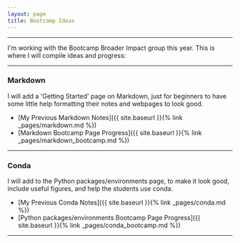 ```yaml
---
layout: page
title: Bootcamp Ideas
---
```


---

I'm working with the Bootcamp Broader Impact group this year. This is where I will compile ideas and progress:

---

### Markdown

I will add a 'Getting Started' page on Markdown, just for beginners to have some little help formatting their notes and webpages to look good.
  * [My Previous Markdown Notes]({{ site.baseurl }}{% link _pages/markdown.md %})
  * [Markdown Bootcamp Page Progress]({{ site.baseurl }}{% link _pages/markdown_bootcamp.md %})

---

### Conda

I will add to the Python packages/environments page, to make it look good, include useful figures, and help the students use conda.
  * [My Previous Conda Notes]({{ site.baseurl }}{% link _pages/conda.md %})
  * [Python packages/environments Bootcamp Page Progress]({{ site.baseurl }}{% link _pages/conda_bootcamp.md %})

---
